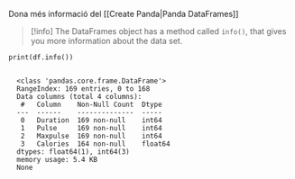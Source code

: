 
Dona més informació del [[Create Panda|Panda DataFrames]]

>[!info]
>The DataFrames object has a method called `info()`, that gives you more information about the data set.

```
print(df.info())


  <class 'pandas.core.frame.DataFrame'>
  RangeIndex: 169 entries, 0 to 168
  Data columns (total 4 columns):
   #   Column    Non-Null Count  Dtype  
  ---  ------    --------------  -----  
   0   Duration  169 non-null    int64  
   1   Pulse     169 non-null    int64  
   2   Maxpulse  169 non-null    int64  
   3   Calories  164 non-null    float64
  dtypes: float64(1), int64(3)
  memory usage: 5.4 KB
  None

```